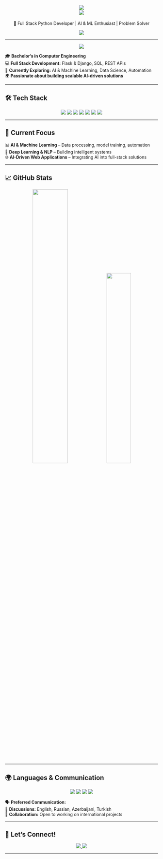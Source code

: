 <h1 align="center">
  <img src="https://img.shields.io/badge/-👋%20Hey%20there,%20I’m%20Murad%20Babaev!-36BCF7?style=for-the-badge&logoColor=white" />
  <br>
  <img src="https://img.shields.io/badge/-A.k.a%20XENOPHIR-ffcc00?style=for-the-badge&logoColor=white" />
</h1>

<p align="center">
🚀 Full Stack Python Developer | AI & ML Enthusiast | Problem Solver
</p>

<p align="center">
  <img src="https://readme-typing-svg.herokuapp.com?font=Fira+Code&pause=1000&color=F7B93E&center=true&width=500&lines=Full+Stack+Python+Developer;AI+%26+ML+Enthusiast;Problem+Solver;Open+to+Collaboration!" />
</p>

---

<p align="center">
  <img src="https://readme-typing-svg.herokuapp.com?font=Orbitron&size=24&color=36BCF7&center=true&vCenter=true&width=400&height=50&lines=🚀+About+Me" />
</p>

🎓 **Bachelor’s in Computer Engineering**  
💻 **Full Stack Development:** Flask & Django, SQL, REST APIs  
🧠 **Currently Exploring:** AI & Machine Learning, Data Science, Automation  
🌍 **Passionate about building scalable AI-driven solutions**  

---

## 🛠 **Tech Stack**
<p align="center">
  <img src="https://img.shields.io/badge/Python-3776AB?style=for-the-badge&logo=python&logoColor=white" />
  <img src="https://img.shields.io/badge/Flask-000000?style=for-the-badge&logo=flask&logoColor=white" />
  <img src="https://img.shields.io/badge/Django-092E20?style=for-the-badge&logo=django&logoColor=white" />
  <img src="https://img.shields.io/badge/PostgreSQL-336791?style=for-the-badge&logo=postgresql&logoColor=white" />
  <img src="https://img.shields.io/badge/MySQL-4479A1?style=for-the-badge&logo=mysql&logoColor=white" />
  <img src="https://img.shields.io/badge/Docker-2496ED?style=for-the-badge&logo=docker&logoColor=white" />
  <img src="https://img.shields.io/badge/Git-F05032?style=for-the-badge&logo=git&logoColor=white" />
</p>

---

## 🎯 **Current Focus**
📊 **AI & Machine Learning** – Data processing, model training, automation  
📝 **Deep Learning & NLP** – Building intelligent systems  
🌐 **AI-Driven Web Applications** – Integrating AI into full-stack solutions  

---

## 📈 **GitHub Stats**
<p align="center">
  <img src="https://github-readme-stats.vercel.app/api?username=your-github-username&show_icons=true&theme=tokyonight" width="48%"/>
  <img src="https://github-readme-stats.vercel.app/api/top-langs/?username=your-github-username&layout=compact&theme=tokyonight" width="40%"/>
</p>

---

## 🌍 **Languages & Communication**
<p align="center">
  <img src="https://img.shields.io/badge/English-Professional working proficiency-blue?style=for-the-badge&logo=google-translate" />
  <img src="https://img.shields.io/badge/Russian-Native-red?style=for-the-badge&logo=google-translate" />
  <img src="https://img.shields.io/badge/Azerbaijani-Native-green?style=for-the-badge&logo=google-translate" />
  <img src="https://img.shields.io/badge/Turkish-Limited working proficiency-orange?style=for-the-badge&logo=google-translate" />
</p>

🗣️ **Preferred Communication:**  
📩 **Discussions:** English, Russian, Azerbaijani, Turkish  
🤝 **Collaboration:** Open to working on international projects  

---

## 📡 **Let’s Connect!**
<p align="center">
  <a href="https://www.linkedin.com/in/mbabayev/">
    <img src="https://img.shields.io/badge/LinkedIn-0077B5?style=for-the-badge&logo=linkedin&logoColor=white" />
  </a>
  <a href="mailto:mb.official.444@gmail.com">
    <img src="https://img.shields.io/badge/Email-D14836?style=for-the-badge&logo=gmail&logoColor=white" />
  </a>
</p>

---
